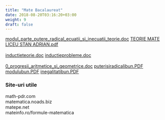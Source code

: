 ```yaml
---
title: "Mate Bacalaureat"
date: 2018-08-20T03:16:20+03:00
weight: 9
draft: false
---
```


<html>
  <head>
    <title>DomnulTudor - MATE BAC</title>
    <link rel="stylesheet" href="static/style.css" type="text/css" />
    <meta http-equiv="Content-Type" content="text/html;charset=utf-8" />
  </head>
  <body>
    <div class="wiki" id="content_view" style="display: block;">
<a href="/files/modul_parte_putere_radical_ecuatii_si_inecuatii_teorie.doc">modul_parte_putere_radical_ecuatii_si_inecuatii_teorie.doc</a> <a href="/files/TEORIE%20MATE%20LICEU%20STAN%20ADRIAN.pdf">TEORIE MATE LICEU STAN ADRIAN.pdf</a><br />
<br />
<a href="/files/inductieteorie.doc">inductieteorie.doc</a> <a href="/files/inductieprobleme.doc">inductieprobleme.doc</a><br />
<br />
<a href="/files/0_progresii_aritmetice_si_geometrice.doc">0_progresii_aritmetice_si_geometrice.doc</a> <a href="/files/puterisiradicalibun.PDF">puterisiradicalibun.PDF</a><br />
<a href="/files/modulubun.PDF">modulubun.PDF</a> <a href="/files/inegalitatibun.PDF">inegalitatibun.PDF</a><br />
<h3 id="toc0"><a name="x--Site-uri utile"></a>Site-uri utile</h3>
 math-pdr.com<br />
matematica.noads.biz<br />
matepe.net<br />
mateinfo.ro/formule-matematica
    </div>
  </body>
</html>
